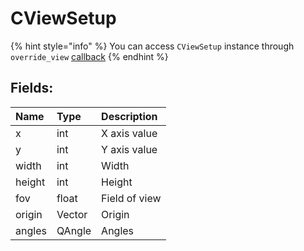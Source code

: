 # CViewSetup

{% hint style="info" %}
You can access `CViewSetup` instance through `override_view` [callback](../tables/callbacks.md)
{% endhint %}

## Fields:

| Name   | Type   | Description   |
| :----- | :----- | :------------ |
| x      | int    | X axis value  |
| y      | int    | Y axis value  |
| width  | int    | Width         |
| height | int    | Height        |
| fov    | float  | Field of view |
| origin | Vector | Origin        |
| angles | QAngle | Angles        |
